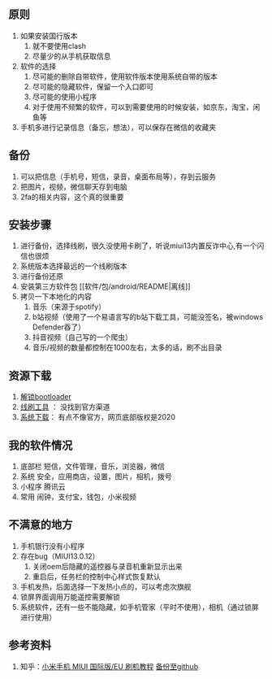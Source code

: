 ## 原则
1. 如果安装国行版本
   1. 就不要使用clash
   2. 尽量少的从手机获取信息
2. 软件的选择
   1. 尽可能的删除自带软件，使用软件版本使用系统自带的版本
   2. 尽可能的隐藏软件，保留一个入口即可
   3. 尽可能的使用小程序
   4. 对于使用不频繁的软件，可以到需要使用的时候安装，如京东，淘宝，闲鱼等
3. 手机多进行记录信息（备忘，想法），可以保存在微信的收藏夹

## 备份
1. 可以把信息（手机号，短信，录音，桌面布局等），存到云服务
2. 把图片，视频，微信聊天存到电脑
3. 2fa的相关内容，这个真的很重要

## 安装步骤
1. 进行备份，选择线刷，很久没使用卡刷了，听说miui13内置反诈中心,有一个闪信也很烦
2. 系统版本选择最远的一个线刷版本
3. 进行备份还原 
4. 安装第三方软件包 [[软件/包/android/README|离线]]
5. 拷贝一下本地化的内容
   1. 音乐（来源于spotify）
   2. b站视频（使用了一个易语言写的b站下载工具，可能没签名，被windows Defender吞了）
   3. 抖音视频（自己写的一个爬虫）
   4. 音乐/视频的数量都控制在1000左右，太多的话，刷不出目录

## 资源下载
1. [解锁bootloader](http://www.miui.com/unlock/download.html)
2. [线刷工具](https://miuiver.com/miflash/) ： 没找到官方渠道
3. [系统下载](https://xiaomirom.com/series/)：  有点不像官方，网页底部版权是2020

## 我的软件情况
1. 底部栏
   短信，文件管理，音乐，浏览器，微信
2. 系统
   安全，应用商店，设置，图片，相机，拨号
3. 小程序
   腾讯云
4. 常用
   闹钟，支付宝，钱包，小米视频

## 不满意的地方
1. 手机银行没有小程序
2. 存在bug（MIUI13.0.12）
    1. 关闭oem后隐藏的遥控器与录音机重新显示出来
    2. 重启后，任务栏的控制中心样式恢复默认
3. 手机发热，后面选择一下发热小点的，可以考虑次旗舰
4. 锁屏界面调用万能遥控需要解锁
5. 系统软件，还有一些不能隐藏，如手机管家（平时不使用），相机（通过锁屏进行使用）

## 参考资料
1. 知乎：[小米手机 MIUI 国际版/EU 刷机教程](https://zhuanlan.zhihu.com/p/408114647) [备份至github](https://github.com/githcc/webpage_self_markdown/blob/main/%E7%9F%A5%E4%B9%8E/%E5%B0%8F%E7%B1%B3%E5%88%B7%E6%9C%BA/README.md)